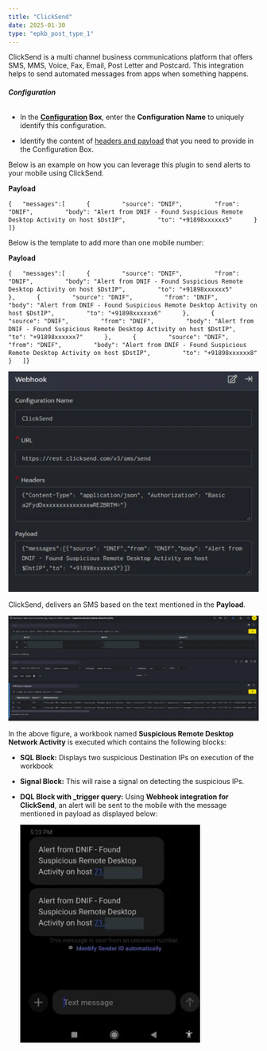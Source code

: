 ```yaml
---
title: "ClickSend"
date: 2025-01-30
type: "epkb_post_type_1"
---
```


ClickSend is a multi channel business communications platform that offers SMS, MMS, Voice, Fax, Email, Post Letter and Postcard. This integration helps to send automated messages from apps when something happens.

###### **Configuration**

- In the **[Configuration](https://dnif.it/kb/uncategorized/configuring-automation/) Box**, enter the **Configuration Name** to uniquely identify this configuration.

- Identify the content of [headers and payload](https://developers.clicksend.com/docs/rest/v3/?shell#ClickSend-v3-API-SMS) that you need to provide in the Configuration Box.  
    

Below is an example on how you can leverage this plugin to send alerts to your mobile using ClickSend.

**Payload**

```
{   "messages":[      {         "source": "DNIF",         "from": "DNIF",         "body": "Alert from DNIF - Found Suspicious Remote Desktop Activity on host $DstIP",         "to": "+91898xxxxxx5"      }   ]}
```

Below is the template to add more than one mobile number:

**Payload**

```
{   "messages":[      {         "source": "DNIF",         "from": "DNIF",         "body": "Alert from DNIF - Found Suspicious Remote Desktop Activity on host $DstIP",         "to": "+91898xxxxxx5"      },	  {         "source": "DNIF",         "from": "DNIF",         "body": "Alert from DNIF - Found Suspicious Remote Desktop Activity on host $DstIP",         "to": "+91898xxxxxx6"      },	  {         "source": "DNIF",         "from": "DNIF",         "body": "Alert from DNIF - Found Suspicious Remote Desktop Activity on host $DstIP",         "to": "+91898xxxxxx7"      },	  {         "source": "DNIF",         "from": "DNIF",         "body": "Alert from DNIF - Found Suspicious Remote Desktop Activity on host $DstIP",         "to": "+91898xxxxxx8"      }   ]}
```

![image 1-Dec-22-2023-12-18-10-5137-PM](./images-ClickSend/ClickSend-1.webp)

ClickSend, delivers an SMS based on the text mentioned in the **Payload**.

![image 2-Dec-22-2023-12-18-25-5926-PM](./images-ClickSend/ClickSend-2.webp)

In the above figure, a workbook named **Suspicious Remote Desktop Network Activity** is executed which contains the following blocks:

- **SQL Block:** Displays two suspicious Destination IPs on execution of the workbook

- **Signal Block:** This will raise a signal on detecting the suspicious IPs.

- **DQL Block with \_trigger query:** Using **Webhook integration for ClickSend**, an alert will be sent to the mobile with the message mentioned in payload as displayed below:  
      
    ![image 3-Dec-22-2023-12-18-38-0120-PM](./images-ClickSend/ClickSend-3.webp)
